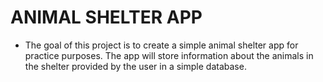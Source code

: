 # ANIMAL SHELTER APP

- The goal of this project is to create a simple animal shelter app for practice purposes. The app will store information about the animals in the shelter provided by the user in a simple database.